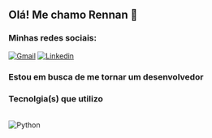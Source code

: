 
## Olá! Me chamo Rennan 👋

### Minhas redes sociais:
[![Gmail](https://img.shields.io/badge/Gmail-D14836?style=for-the-badge&logo=gmail&logoColor=white)](mailto:rennancarvalho@gmail.com)
[![Linkedin](https://img.shields.io/badge/LinkedIn-0077B5?style=for-the-badge&logo=linkedin&logoColor=white)](https://www.linkedin.com/in/rennan-carvalho-02657a29b/)
### Estou em busca de me tornar um desenvolvedor 

### Tecnolgia(s) que utilizo
<div style="display: inline_block"><br/>
    <img align="center" alt ="Python" src="https://img.shields.io/badge/Python-3776AB?style=for-the-badge&logo=python&logoColor=white">
</div><br/>


